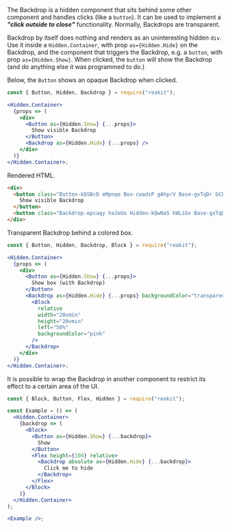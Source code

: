 <!-- Description -->

The Backdrop is a hidden component that sits behind some other component and handles clicks (like a `button`). It can be used to implement a **_"click outside to close"_** functionality. Normally, Backdrops are transparent.

Backdrop by itself does nothing and renders as an uninteresting hidden `div`. Use it inside a `Hidden.Container`, with prop `as={Hidden.Hide}` on the Backdrop, and the component that triggers the Backdrop, e.g. a `button`, with prop `as={Hidden.Show}`. When clicked, the `button` will show the Backdrop (and do anything else it was programmed to do.)

Below, the `Button` shows an opaque Backdrop when clicked.

<!-- Minimal JSX to showcase component -->

```jsx
const { Button, Hidden, Backdrop } = require("reakit");

<Hidden.Container>
  {props => (
    <div>
      <Button as={Hidden.Show} {...props}>
        Show visible Backdrop
      </Button>
      <Backdrop as={Hidden.Hide} {...props} />
    </div>
  )}
</Hidden.Container>;
```

Rendered HTML.

```html static
<div>
  <button class="Button-kDSBcD eMpnqe Box-cwadsP gAhprV Base-gxTqDr bCPnxv" role="button" tabindex="0">
    Show visible Backdrop
  </button>
  <button class="Backdrop-epcaqy haJeUx Hidden-kQwNaS kWLiGv Base-gxTqDr bCPnxv" aria-hidden="true" role="button" tabindex="-1" hidden=""></button>
</div>
```

<!-- while(not done) { Prop explanation, examples } -->

Transparent Backdrop behind a colored box.

```jsx
const { Button, Hidden, Backdrop, Block } = require("reakit");

<Hidden.Container>
  {props => (
    <div>
      <Button as={Hidden.Show} {...props}>
        Show box (with Backdrop)
      </Button>
      <Backdrop as={Hidden.Hide} {...props} backgroundColor="transparent">
        <Block
          relative
          width="20vmin"
          height="20vmin"
          left="50%"
          backgroundColor="pink"
        />
      </Backdrop>
    </div>
  )}
</Hidden.Container>;
```

It is possible to wrap the Backdrop in another component to restrict its effect to a certain area of the UI.

```jsx
const { Block, Button, Flex, Hidden } = require("reakit");

const Example = () => (
  <Hidden.Container>
    {backdrop => (
      <Block>
        <Button as={Hidden.Show} {...backdrop}>
          Show
        </Button>
        <Flex height={100} relative>
          <Backdrop absolute as={Hidden.Hide} {...backdrop}>
            Click me to hide
          </Backdrop>
        </Flex>
      </Block>
    )}
  </Hidden.Container>
);

<Example />;
```

<!-- Cool styling example -->
